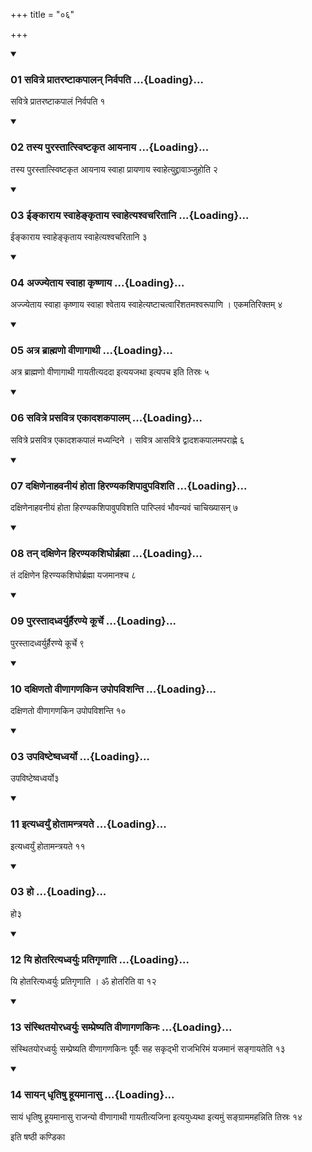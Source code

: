 +++
title = "०६"

+++

<div class="js_include" includetitle="true" newlevelforh1="3" unfilled="" url="/vedAH_yajuH/taittirIyam/sUtram/ApastambaH/shrautam/vishvAsa-prastutiH/20/06/01_savitre_prAtaraShTAkapAlan_nirvapati.md">
<details open><summary><h3>01 सवित्रे प्रातरष्टाकपालन् निर्वपति ...{Loading}...</h3></summary>

सवित्रे प्रातरष्टाकपालं निर्वपति १
</details>
</div>


<div class="js_include" includetitle="true" newlevelforh1="3" unfilled="" url="/vedAH_yajuH/taittirIyam/sUtram/ApastambaH/shrautam/vishvAsa-prastutiH/20/06/02_tasya_purastAtsviShTakRta_AyanAya.md">
<details open><summary><h3>02 तस्य पुरस्तात्स्विष्टकृत आयनाय ...{Loading}...</h3></summary>

तस्य पुरस्तात्स्विष्टकृत आयनाय स्वाहा प्रायणाय स्वाहेत्युद्द्रावाञ्जुहोति २
</details>
</div>


<div class="js_include" includetitle="true" newlevelforh1="3" unfilled="" url="/vedAH_yajuH/taittirIyam/sUtram/ApastambaH/shrautam/vishvAsa-prastutiH/20/06/03_InkArAya_svAhenkRtAya_svAhetyashvacharitAni.md">
<details open><summary><h3>03 ईङ्काराय स्वाहेङ्कृताय स्वाहेत्यश्वचरितानि ...{Loading}...</h3></summary>

ईङ्काराय स्वाहेङ्कृताय स्वाहेत्यश्वचरितानि ३
</details>
</div>


<div class="js_include" includetitle="true" newlevelforh1="3" unfilled="" url="/vedAH_yajuH/taittirIyam/sUtram/ApastambaH/shrautam/vishvAsa-prastutiH/20/06/04_ajjyetAya_svAhA_kRShNAya.md">
<details open><summary><h3>04 अज्ज्येताय स्वाहा कृष्णाय ...{Loading}...</h3></summary>

अज्ज्येताय स्वाहा कृष्णाय स्वाहा श्वेताय स्वाहेत्यष्टाचत्वारिंशतमश्वरूपाणि । एकमतिरिक्तम् ४
</details>
</div>


<div class="js_include" includetitle="true" newlevelforh1="3" unfilled="" url="/vedAH_yajuH/taittirIyam/sUtram/ApastambaH/shrautam/vishvAsa-prastutiH/20/06/05_atra_brAhmaNo_vINAgAthI.md">
<details open><summary><h3>05 अत्र ब्राह्मणो वीणागाथी ...{Loading}...</h3></summary>

अत्र ब्राह्मणो वीणागाथी गायतीत्यददा इत्ययजथा इत्यपच इति तिस्रः ५
</details>
</div>


<div class="js_include" includetitle="true" newlevelforh1="3" unfilled="" url="/vedAH_yajuH/taittirIyam/sUtram/ApastambaH/shrautam/vishvAsa-prastutiH/20/06/06_savitre_prasavitra_ekAdashakapAlam.md">
<details open><summary><h3>06 सवित्रे प्रसवित्र एकादशकपालम् ...{Loading}...</h3></summary>

सवित्रे प्रसवित्र एकादशकपालं मध्यन्दिने । सवित्र आसवित्रे द्वादशकपालमपराह्णे ६
</details>
</div>


<div class="js_include" includetitle="true" newlevelforh1="3" unfilled="" url="/vedAH_yajuH/taittirIyam/sUtram/ApastambaH/shrautam/vishvAsa-prastutiH/20/06/07_daxiNenAhavanIyaM_hotA_hiraNyakashipAvupavishati.md">
<details open><summary><h3>07 दक्षिणेनाहवनीयं होता हिरण्यकशिपावुपविशति ...{Loading}...</h3></summary>

दक्षिणेनाहवनीयं होता हिरण्यकशिपावुपविशति पारिप्लवं भौवन्यवं चाचिख्यासन् ७
</details>
</div>


<div class="js_include" includetitle="true" newlevelforh1="3" unfilled="" url="/vedAH_yajuH/taittirIyam/sUtram/ApastambaH/shrautam/vishvAsa-prastutiH/20/06/08_tan_daxiNena_hiraNyakashighorbrahmA.md">
<details open><summary><h3>08 तन् दक्षिणेन हिरण्यकशिघोर्ब्रह्मा ...{Loading}...</h3></summary>

तं दक्षिणेन हिरण्यकशिघोर्ब्रह्मा यजमानश्च ८
</details>
</div>


<div class="js_include" includetitle="true" newlevelforh1="3" unfilled="" url="/vedAH_yajuH/taittirIyam/sUtram/ApastambaH/shrautam/vishvAsa-prastutiH/20/06/09_purastAdadhvaryurhairaNye_kUrche.md">
<details open><summary><h3>09 पुरस्तादध्वर्युर्हैरण्ये कूर्चे ...{Loading}...</h3></summary>

पुरस्तादध्वर्युर्हैरण्ये कूर्चे ९
</details>
</div>


<div class="js_include" includetitle="true" newlevelforh1="3" unfilled="" url="/vedAH_yajuH/taittirIyam/sUtram/ApastambaH/shrautam/vishvAsa-prastutiH/20/06/10_daxiNato_vINAgaNakina_upopavishanti.md">
<details open><summary><h3>10 दक्षिणतो वीणागणकिन उपोपविशन्ति ...{Loading}...</h3></summary>

दक्षिणतो वीणागणकिन उपोपविशन्ति १०
</details>
</div>


<div class="js_include" includetitle="true" newlevelforh1="3" unfilled="" url="/vedAH_yajuH/taittirIyam/sUtram/ApastambaH/shrautam/vishvAsa-prastutiH/20/06/03_upaviShTeShvadhvaryo.md">
<details open><summary><h3>03 उपविष्टेष्वध्वर्यो ...{Loading}...</h3></summary>

उपविष्टेष्वध्वर्यो३
</details>
</div>


<div class="js_include" includetitle="true" newlevelforh1="3" unfilled="" url="/vedAH_yajuH/taittirIyam/sUtram/ApastambaH/shrautam/vishvAsa-prastutiH/20/06/11_ityadhvaryuM_hotAmantrayate.md">
<details open><summary><h3>11 इत्यध्वर्युं होतामन्त्रयते ...{Loading}...</h3></summary>

इत्यध्वर्युं होतामन्त्रयते ११
</details>
</div>


<div class="js_include" includetitle="true" newlevelforh1="3" unfilled="" url="/vedAH_yajuH/taittirIyam/sUtram/ApastambaH/shrautam/vishvAsa-prastutiH/20/06/03_ho.md">
<details open><summary><h3>03 हो ...{Loading}...</h3></summary>

हो३
</details>
</div>


<div class="js_include" includetitle="true" newlevelforh1="3" unfilled="" url="/vedAH_yajuH/taittirIyam/sUtram/ApastambaH/shrautam/vishvAsa-prastutiH/20/06/12_yi_hotarityadhvaryuH_pratigRNAti.md">
<details open><summary><h3>12 यि होतरित्यध्वर्युः प्रतिगृणाति ...{Loading}...</h3></summary>

यि होतरित्यध्वर्युः प्रतिगृणाति । ॐ होतरिति वा १२
</details>
</div>


<div class="js_include" includetitle="true" newlevelforh1="3" unfilled="" url="/vedAH_yajuH/taittirIyam/sUtram/ApastambaH/shrautam/vishvAsa-prastutiH/20/06/13_saMsthitayoradhvaryuH_sampreShyati_vINAgaNakinaH.md">
<details open><summary><h3>13 संस्थितयोरध्वर्युः सम्प्रेष्यति वीणागणकिनः ...{Loading}...</h3></summary>

संस्थितयोरध्वर्युः सम्प्रेष्यति वीणागणकिनः पूर्वैः सह सकृद्भी राजभिरिमं यजमानं सङ्गायतेति १३
</details>
</div>


<div class="js_include" includetitle="true" newlevelforh1="3" unfilled="" url="/vedAH_yajuH/taittirIyam/sUtram/ApastambaH/shrautam/vishvAsa-prastutiH/20/06/14_sAyan_dhRtiShu_hUyamAnAsu.md">
<details open><summary><h3>14 सायन् धृतिषु हूयमानासु ...{Loading}...</h3></summary>

सायं धृतिषु हूयमानासु राजन्यो वीणागाथी गायतीत्यजिना इत्ययुध्यथा इत्यमुं सङ्ग्राममहन्निति तिस्रः १४
</details>
</div>



  
इति षष्ठी कण्डिका 
